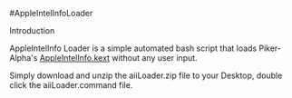 #AppleIntelInfoLoader

Introduction

AppleIntelInfo Loader is a simple automated bash script that loads Piker-Alpha's <a href="https://github.com/Piker-Alpha/AppleIntelInfo">AppleIntelInfo.kext</a> without any user input.

Simply download and unzip the aiiLoader.zip file to your Desktop, double click the aiiLoader.command file.
